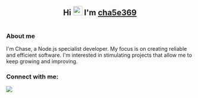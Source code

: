 <h2 align="center">Hi <img src="https://media.giphy.com/media/hvRJCLFzcasrR4ia7z/giphy.gif" width="25px" height="25px"> I'm <a href="https://instagram.com/b1gchase">cha5e369</a></h2>

<p align="center">
    <img alt="" src=https://komarev.com/ghpvc/?username=notp1mp&style=for-the-badge />
</p>

### About me
 I'm Chase, a Node.js specialist developer. My focus is on creating reliable and efficient software. I'm interested in stimulating projects that allow me to keep growing and improving.


### Connect with me:
<a href="https://discord.com/users/114947040823345160"><img align="center" src="https://lanyard-profile-readme.vercel.app/api/114947040823345160?theme=dark&bg=000000&animated=true&hideDiscrim=true&borderRadius=30px&idleMessage=Developing%20discord.gg/haworth"/></a>
